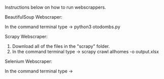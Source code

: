 Instructions below on how to run webscrappers.

BeautifulSoup Webscraper:

In the command terminal type ->   python3 otodombs.py


Scrapy Webscraper:
1. Download all of the files in the "scrapy" folder. 
2. In the command terminal type ->   scrapy crawl allhomes -o output.xlsx


Selenium Webscraper:

In the command terminal type ->   

